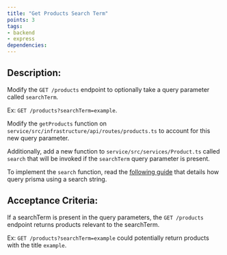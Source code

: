 ```yaml
---
title: "Get Products Search Term"
points: 3
tags: 
- backend
- express
dependencies:
---
```


## Description:

Modify the `GET /products` endpoint to optionally take a query parameter called `searchTerm`. 

Ex: `GET /products?searchTerm=example`.

Modify the `getProducts` function on `service/src/infrastructure/api/routes/products.ts` to account for this new query parameter.

Additionally, add a new function to `service/src/services/Product.ts` called `search` that will be invoked if the `searchTerm` query parameter is present.

To implement the `search` function, read the [following guide](https://www.prisma.io/docs/concepts/components/prisma-client/full-text-search#enabling-full-text-search) that details how query prisma using a search string.

## Acceptance Criteria:

If a searchTerm is present in the query parameters, the `GET /products` endpoint returns products relevant to the searchTerm.

Ex: `GET /products?searchTerm=example` could potentially return products with the title `example`.